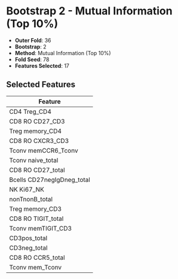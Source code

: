 # Bootstrap 2 - Mutual Information (Top 10%)

- **Outer Fold**: 36
- **Bootstrap**: 2
- **Method**: Mutual Information (Top 10%)
- **Fold Seed**: 78
- **Features Selected**: 17

## Selected Features

| Feature |
|---------|
| CD4 Treg_CD4 |
| CD8 RO CD27_CD3 |
| Treg memory_CD4 |
| CD8 RO CXCR3_CD3 |
| Tconv memCCR6_Tconv |
| Tconv naive_total |
| CD8 RO CD27_total |
| Bcells CD27negIgDneg_total |
| NK Ki67_NK |
| nonTnonB_total |
| Treg memory_CD3 |
| CD8 RO TIGIT_total |
| Tconv memTIGIT_CD3 |
| CD3pos_total |
| CD3neg_total |
| CD8 RO CCR5_total |
| Tconv mem_Tconv |
